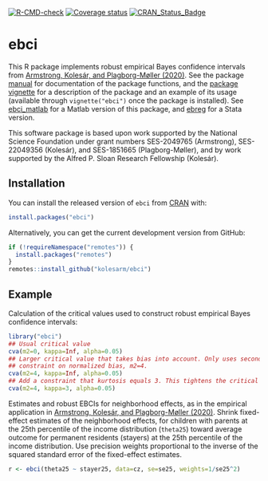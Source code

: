 [![R-CMD-check](https://github.com/kolesarm/ebci/workflows/R-CMD-check/badge.svg)](https://github.com/kolesarm/ebci/actions) [![Coverage status](https://codecov.io/gh/kolesarm/ebci/branch/master/graph/badge.svg)](https://codecov.io/github/kolesarm/ebci?branch=master) [![CRAN_Status_Badge](http://www.r-pkg.org/badges/version/ebci)](https://cran.r-project.org/package=ebci)

# ebci

This R package implements robust empirical Bayes confidence intervals from
[Armstrong, Kolesár, and Plagborg-Møller
(2020)](https://arxiv.org/abs/2004.03448). See the package
[manual](doc/manual.pdf) for documentation of the package functions, and the
[package vignette](doc/ebci.pdf) for a description of the package and an example
of its usage (available through `vignette("ebci")` once the package is
installed). See [ebci_matlab](https://github.com/mikkelpm/ebci_matlab) for a
Matlab version of this package, and
[ebreg](https://github.com/kolesarm/ebciStata) for a Stata version.

This software package is based upon work supported by the National Science
Foundation under grant numbers SES-2049765 (Armstrong), SES-22049356 (Kolesár),
and SES-1851665 (Plagborg-Møller), and by work supported by the Alfred P. Sloan
Research Fellowship (Kolesár).

## Installation

You can install the released version of `ebci` from
[CRAN](https://CRAN.R-project.org/package=ebci) with:

``` r
install.packages("ebci")
```

Alternatively, you can get the current development version from GitHub:
``` r
if (!requireNamespace("remotes")) {
  install.packages("remotes")
}
remotes::install_github("kolesarm/ebci")
```

## Example

Calculation of the critical values used to construct robust empirical Bayes
confidence intervals:

``` r
library("ebci")
## Usual critical value
cva(m2=0, kappa=Inf, alpha=0.05)
## Larger critical value that takes bias into account. Only uses second moment
## constraint on normalized bias, m2=4.
cva(m2=4, kappa=Inf, alpha=0.05)
## Add a constraint that kurtosis equals 3. This tightens the critical value
cva(m2=4, kappa=3, alpha=0.05)
```

Estimates and robust EBCIs for neighborhood effects, as in the empirical
application in [Armstrong, Kolesár, and Plagborg-Møller
(2020)](https://arxiv.org/abs/2004.03448). Shrink fixed-effect estimates of the
neighborhood effects, for children with parents at the 25th percentile of the
income distribution (`theta25`) toward average outcome for permanent residents
(stayers) at the 25th percentile of the income distribution. Use precision
weights proportional to the inverse of the squared standard error of the
fixed-effect estimates.

``` r
r <- ebci(theta25 ~ stayer25, data=cz, se=se25, weights=1/se25^2)
```
